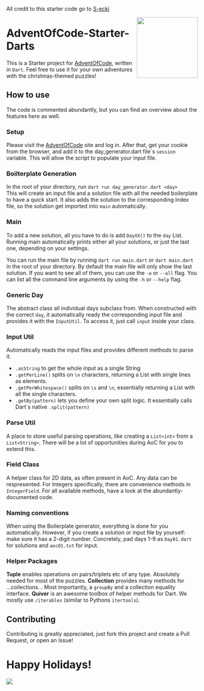 All credit to this starter code go to [S-ecki](https://github.com/S-ecki/AdventOfCode-Starter-Dart)

<img src="https://www.kindpng.com/picc/m/176-1766554_dart-programming-language-logo-hd-png-download.png" width="160" align="right">

# AdventOfCode-Starter-Darts

This is a Starter project for [AdventOfCode](https://adventofcode.com/2022), written in `Dart`. Feel free to use it for your own adventures with the christmas-themed puzzles!

## How to use
The code is commented abundantly, but you can find an overview about the features here as well.

### Setup
Please visit the [AdventOfCode](https://adventofcode.com/2022) site and log in. After that, get your cookie from the browser, and add it to the day_generator.dart file´s `session` variable. This will allow the script to populate your input file.

### Boilterplate Generation
In the root of your directory, run `dart run day_generator.dart <day>` <br>
This will create an input file and a solution file with all the needed boilerplate to have a quick start. It also adds the solution to the corresponding index file, so the solution get imported into `main` automatically. 

### Main
To add a new solution, all you have to do is add `DayXX()` to the `day` List. Running main automatically prints either all your solutions, or just the last one, depending on your settings.

You can run the main file by running `dart run main.dart` or `dart main.dart` in the root of your directory.
By default the main file will only show the last solution. If you want to see all of them, you can use the `-a` or `--all` flag.
You can list all the command line arguments by using the `-h` or `--help` flag.

### Generic Day
The abstract class all individual days subclass from. When constructed with the correct `day`, it automatically ready the corresponding input file and provides it with the `InputUtil`. To access it, just call `input` inside your class.

### Input Util
Automatically reads the input files and provides different methods to parse it.
- `.asString` to get the whole input as a single String
- `.getPerLine()` splits on `\n` characters, returning a List with single lines as elements.
- `.getPerWhitespace()` splits on `\s` and `\n`, essentially returning a List with all the single characters.
- `.getBy(pattern)` lets you define your own split logic. It essentially calls Dart´s native `.split(pattern)`

### Parse Util
A place to store useful parsing operations, like creating a `List<int>` from a `List<String>`. There will be a lot of opportunities during AoC for you to extend this.

### Field Class
A helper class for 2D data, as often present in AoC. Any data can be respresented. For Integers specifically, there are convenience methods in `IntegerField`. For all available methods, have a look at the abundantly-documented code.

### Naming conventions
When using the Boilerplate generator, everything is done for you automatically. However, if you create a solution or input file by yourself: make sure it has a 2-digit number. Concretely, pad days 1-9 as `Day01.dart` for solutions and `aoc01.txt` for input.

### Helper Packages
**Tuple** enables operations on pairs/triplets etc of any type. Absolutely needed for most of the puzzles.
**Collection** provides many methods for ...collections... Most importantly, a `groupBy` and a collection equality interface.
**Quiver** is an awesome toolbox of helper methods for Dart. We mostly use `/iterables` (similar to Pythons `itertools`). 

## Contributing
Contributing is greatly appreciated, just fork this project and create a Pull Request, or open an Issue!

# Happy Holidays!

<img src="https://blogs.sap.com/wp-content/uploads/2020/11/EkaoQQTXEAMA4BN.jpg">

